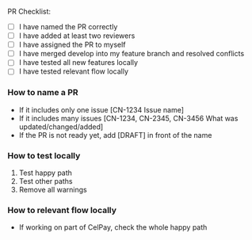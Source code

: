 PR Checklist:
- [ ] I have named the PR correctly
- [ ] I have added at least two reviewers
- [ ] I have assigned the PR to myself
- [ ] I have merged develop into my feature branch and resolved conflicts
- [ ] I have tested all new features locally
- [ ] I have tested relevant flow locally

### How to name a PR
- If it includes only one issue [CN-1234 Issue name]
- If it includes many issues [CN-1234, CN-2345, CN-3456 What was updated/changed/added]
- If the PR is not ready yet, add [DRAFT] in front of the name

### How to test locally
1. Test happy path
2. Test other paths
3. Remove all warnings

### How to relevant flow locally
- If working on part of CelPay, check the whole happy path
